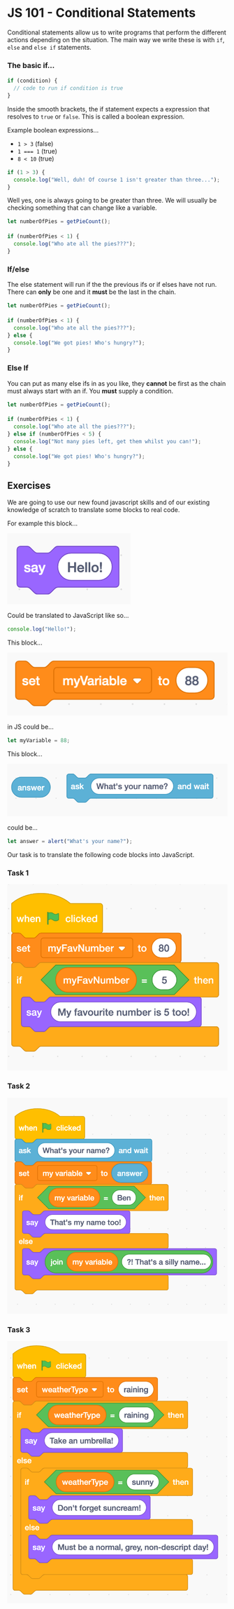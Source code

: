 # JS 101 - Conditional Statements

Conditional statements allow us to write programs that perform the different actions depending on the situation. The main way we write these is with `if`, `else` and `else if` statements.

### The basic if...

```js
if (condition) {
  // code to run if condition is true
}
```

Inside the smooth brackets, the if statement expects a expression that resolves to `true` or `false`. This is called a boolean expression.

Example boolean expressions...

- `1 > 3` (false)
- `1 === 1` (true)
- `8 < 10` (true)

```js
if (1 > 3) {
  console.log("Well, duh! Of course 1 isn't greater than three...");
}
```

Well yes, one is always going to be greater than three. We will usually be checking something that can change like a variable.

```js
let numberOfPies = getPieCount();

if (numberOfPies < 1) {
  console.log("Who ate all the pies???");
}
```

### If/else

The else statement will run if the the previous ifs or if elses have not run. There can **only** be one and it **must** be the last in the chain.

```js
let numberOfPies = getPieCount();

if (numberOfPies < 1) {
  console.log("Who ate all the pies???");
} else {
  console.log("We got pies! Who's hungry?");
}
```

### Else If

You can put as many else ifs in as you like, they **cannot** be first as the chain must always start with an if. You **must** supply a condition.

```js
let numberOfPies = getPieCount();

if (numberOfPies < 1) {
  console.log("Who ate all the pies???");
} else if (numberOfPies < 5) {
  console.log("Not many pies left, get them whilst you can!");
} else {
  console.log("We got pies! Who's hungry?");
}
```

## Exercises

We are going to use our new found javascript skills and of our existing knowledge of scratch to translate some blocks to real code.

For example this block...

![](./images/say-hello.png)

Could be translated to JavaScript like so...

```js
console.log("Hello!");
```

This block...

![](./images/assignment.png)

in JS could be...

```js
let myVariable = 88;
```

This block...

![](./images/assignment-alert.png)

could be...

```js
let answer = alert("What's your name?");
```

Our task is to translate the following code blocks into JavaScript.

### Task 1

![](./images/my-fav-number.png)

### Task 2

![](./images/whats-your-name.png)

### Task 3

![](./images/weather.png)
